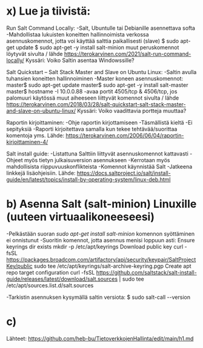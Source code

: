 # x) Lue ja tiivistä:
Run Salt Command Locally:
  -Salt, Ubuntulle tai Debianille asennettava softa
  -Mahdollistaa lukuisten koneitten hallinnoimista verkossa
  asennuskomennot, jotta voi käyttää salttia paikallisesti (slave)
    $ sudo apt-get update
    $ sudo apt-get -y install salt-minion
  muut peruskomennot löytyvät sivulta / lähde
    https://terokarvinen.com/2021/salt-run-command-locally/
  Kyssäri: Voiko Saltin asentaa Windowssille?

Salt Quickstart – Salt Stack Master and Slave on Ubuntu Linux:
  -Saltin avulla tuhansien koneitten hallinnoiminen
  -Master koneen asennuskomennot:
    master$ sudo apt-get update
    master$ sudo apt-get -y install salt-master
    master$ hostname -I
    10.0.0.88
      -avaa portit 4505/tcp & 4506/tcp, jos palomuuri käytössä
    muut aiheeseen liittyvät komennot sivulta / lähde
    https://terokarvinen.com/2018/03/28/salt-quickstart-salt-stack-master-and-slave-on-ubuntu-linux/
    Kyssäri: Voiko vaadittavia portteja muuttaa?

Raportin kirjoittaminen:
  -Ohje raportin kirjottamiseen
  -Täsmällistä kieltä
  -Ei sepityksiä
  -Raporti kirjoitettava samalla kun tekee tehtävää/suorittaa komentoja yms.
  Lähde:
  https://terokarvinen.com/2006/06/04/raportin-kirjoittaminen-4/

Salt install guide:
  -Listattuna Salttiin liittyvät asennuskomennot kattavasti
  -Ohjeet myös tietyn julkaisuversion asennukseen
  -Kerrotaan myös mahdollisista riippuvuuskonflikteista
  -Komennot käynnistää Salt
  -Jatkeena linkkejä lisäohjeisiin.
  Lähde:
  https://docs.saltproject.io/salt/install-guide/en/latest/topics/install-by-operating-system/linux-deb.html

# b) Asenna Salt (salt-minion) Linuxille (uuteen virtuaalikoneeseesi)
  -Pelkästään suoran _sudo apt-get install salt-minion_ komennon syöttäminen ei onnistunut
  -Suoritin komennot, jotta asennus menisi loppuun asti:
Ensure keyrings dir exists
mkdir -p /etc/apt/keyrings
Download public key
curl -fsSL https://packages.broadcom.com/artifactory/api/security/keypair/SaltProjectKey/public sudo tee /etc/apt/keyrings/salt-archive-keyring.pgp
Create apt repo target configuration
curl -fsSL https://github.com/saltstack/salt-install-guide/releases/latest/download/salt.sources | sudo tee /etc/apt/sources.list.d/salt.sources

  -Tarkistin asennuksen kysymällä saltin versiota:
    $ sudo salt-call --version
    
# c) 
Lähteet: https://github.com/heb-bu/TietoverkkojenHallinta/edit/main/h1.md
  
